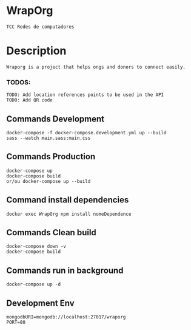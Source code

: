 # WrapOrg
    TCC Redes de computadores

# Description
    Wraporg is a project that helps ongs and donors to connect easily.

### TODOS: 
    TODO: Add location references points to be used in the API
    TODO: Add QR code

## Commands Development
    docker-compose -f docker-compose.development.yml up --build
    sass --watch main.sass:main.css

## Commands Production
    docker-compose up
    docker-compose build
    or/ou docker-compose up --build

## Command install dependencies
    docker exec WrapOrg npm install nomeDependence

## Commands Clean build
    docker-compose down -v
    docker-compose build

## Commands run in background
    docker-compose up -d

## Development Env
    mongodbURI=mongodb://localhost:27017/wraporg
    PORT=80